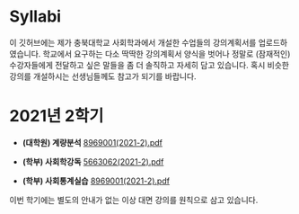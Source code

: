 # Syllabi

이 깃허브에는 제가 충북대학교 사회학과에서 개설한 수업들의 강의계획서를 업로드하였습니다. 학교에서 요구하는 다소 딱딱한 강의계획서 양식을 벗어나 정말로 (잠재적인) 수강자들에게 전달하고 싶은 말들을 좀 더 솔직하고 자세히 담고 있습니다. 혹시 비슷한 강의를 개설하시는 선생님들께도 참고가 되기를 바랍니다.




# 2021년 2학기

- **(대학원) 계량분석** [8969001(2021-2).pdf](https://github.com/hxk271/Syllabi/blob/main/8969001(2021-2).pdf)

- **(학부) 사회학강독** [5663062(2021-2).pdf](https://github.com/hxk271/Syllabi/blob/c992c603aa83e3a1dd1ad8c6f7841b669a604e55/5663062(2021-2).pdf)

- **(학부) 사회통계실습** [8969001(2021-2).pdf](https://github.com/hxk271/Syllabi/blob/main/5663062(2021-2).pdf)

이번 학기에는 별도의 안내가 없는 이상 대면 강의를 원칙으로 삼고 있습니다.
